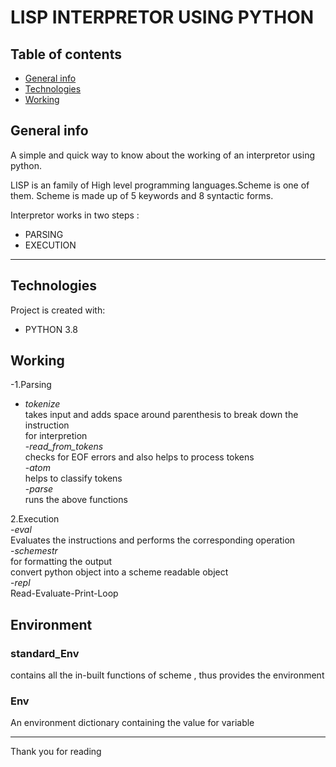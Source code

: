 
# LISP INTERPRETOR USING PYTHON 

## Table of contents
* [General info](#general-info)
* [Technologies](#technologies)
* [Working](#working)
## General info
> 
A simple and quick way to know about the working of an interpretor using python.

LISP is an family of High level programming languages.Scheme is one of them.
Scheme is made up of 5 keywords and 8 syntactic forms.

Interpretor works in two steps :
- PARSING 
- EXECUTION
<hr>

## Technologies
Project is created with:
* PYTHON 3.8

## Working
-1.Parsing   
   - *tokenize*  
  takes input and adds space around parenthesis to break down the instruction   
        for interpretion  
   -*read_from_tokens*  
       checks for EOF errors and also helps to process tokens  
   -*atom*  
  helps to classify tokens  
   -*parse*  
  runs the above functions   
  
2.Execution    
  -*eval*  
  Evaluates the instructions and performs the corresponding operation  
  -*schemestr*  
  for formatting the output  
    convert python object into a scheme readable object  
  -*repl*\
  Read-Evaluate-Print-Loop  
## Environment  
>
### standard_Env 
contains all the in-built functions of scheme , thus provides the environment
### Env
An environment dictionary containing the value for variable

<hr>

Thank you for reading 
